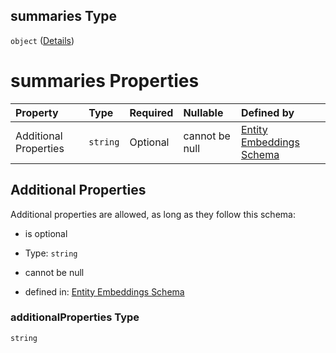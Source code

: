 ## summaries Type

`object` ([Details](embeddings-entities-properties-summaries.md))

# summaries Properties

| Property              | Type     | Required | Nullable       | Defined by                                                                                                                                                                                                                            |
| :-------------------- | :------- | :------- | :------------- | :------------------------------------------------------------------------------------------------------------------------------------------------------------------------------------------------------------------------------------ |
| Additional Properties | `string` | Optional | cannot be null | [Entity Embeddings Schema](embeddings-entities-properties-summaries-additionalproperties.md "https://impresso.github.io/impresso-schemas/json/embeddings/embeddings-entities.schema.json#/properties/summaries/additionalProperties") |

## Additional Properties

Additional properties are allowed, as long as they follow this schema:



*   is optional

*   Type: `string`

*   cannot be null

*   defined in: [Entity Embeddings Schema](embeddings-entities-properties-summaries-additionalproperties.md "https://impresso.github.io/impresso-schemas/json/embeddings/embeddings-entities.schema.json#/properties/summaries/additionalProperties")

### additionalProperties Type

`string`
